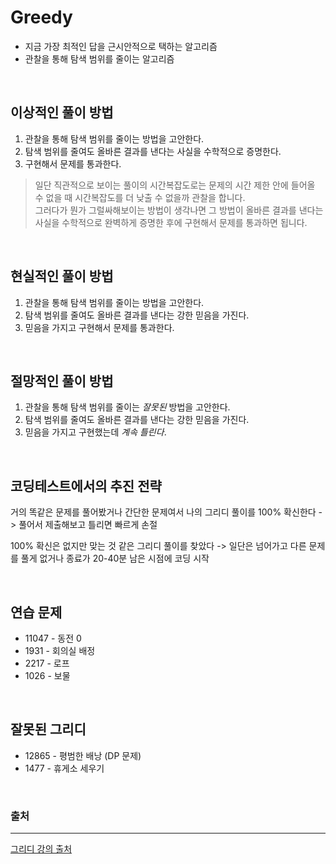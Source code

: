 # Greedy

+ 지금 가장 최적인 답을 근시안적으로 택하는 알고리즘
+ 관찰을 통해 탐색 범위를 줄이는 알고리즘

<br>

## 이상적인 풀이 방법

1. 관찰을 통해 탐색 범위를 줄이는 방법을 고안한다.
2. 탐색 범위를 줄여도 올바른 결과를 낸다는 사실을 수학적으로 증명한다.
3. 구현해서 문제를 통과한다.

> 일단 직관적으로 보이는 풀이의 시간복잡도로는 문제의 시간 제한 안에 들어올 수 없을 때 시간복잡도를 더 낮출 수 없을까 관찰을 합니다.  
그러다가 뭔가 그럴싸해보이는 방법이 생각나면 그 방법이 올바른 결과를 낸다는 사실을 수학적으로 완벽하게 증명한 후에 구현해서 문제를 통과하면 됩니다.

<br>

## 현실적인 풀이 방법

1. 관찰을 통해 탐색 범위를 줄이는 방법을 고안한다.
2. 탐색 범위를 줄여도 올바른 결과를 낸다는 강한 믿음을 가진다.
3. 믿음을 가지고 구현해서 문제를 통과한다.

<br>

## 절망적인 풀이 방법

1. 관찰을 통해 탐색 범위를 줄이는 *잘못된* 방법을 고안한다.
2. 탐색 범위를 줄여도 올바른 결과를 낸다는 강한 믿음을 가진다.
3. 믿음을 가지고 구현했는데 *계속 틀린다*.

<br>

## 코딩테스트에서의 추진 전략

거의 똑같은 문제를 풀어봤거나 간단한 문제여서 나의 그리디 풀이를 100% 확신한다
-> 풀어서 제출해보고 틀리면 빠르게 손절

100% 확신은 없지만 맞는 것 같은 그리디 풀이를 찾았다
-> 일단은 넘어가고 다른 문제를 풀게 없거나 종료가 20-40분 남은 시점에 코딩 시작

<br>

## 연습 문제

+ 11047 - 동전 0
+ 1931 - 회의실 배정
+ 2217 - 로프
+ 1026 - 보물

<br>

## 잘못된 그리디

+ 12865 - 평범한 배낭 (DP 문제)
+ 1477 - 휴게소 세우기

<br>

### 출처
---
[그리디 강의 출처](https://blog.encrypted.gg/975?category=773649)